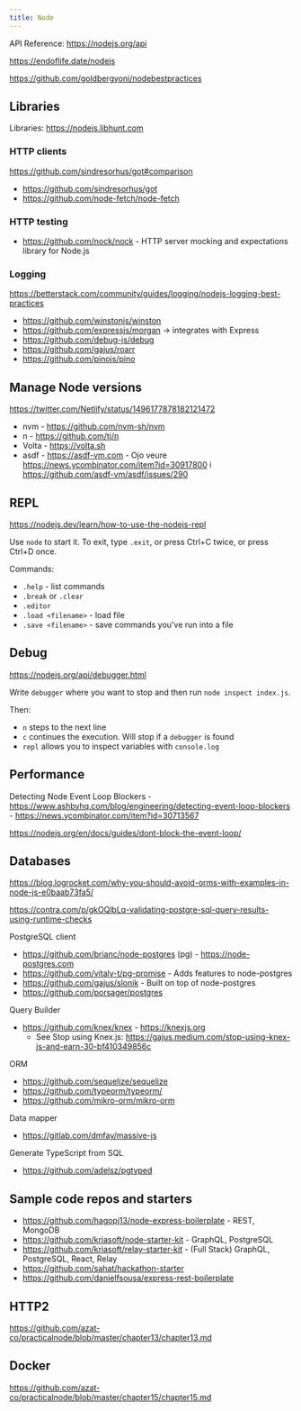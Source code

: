 ```yaml
---
title: Node
---
```


API Reference: https://nodejs.org/api

https://endoflife.date/nodejs

https://github.com/goldbergyoni/nodebestpractices

## Libraries

Libraries: https://nodejs.libhunt.com

### HTTP clients

https://github.com/sindresorhus/got#comparison

- https://github.com/sindresorhus/got
- https://github.com/node-fetch/node-fetch

### HTTP testing

- https://github.com/nock/nock - HTTP server mocking and expectations library for Node.js

### Logging

https://betterstack.com/community/guides/logging/nodejs-logging-best-practices

- https://github.com/winstonjs/winston
- https://github.com/expressjs/morgan -> integrates with Express
- https://github.com/debug-js/debug
- https://github.com/gajus/roarr
- https://github.com/pinojs/pino

## Manage Node versions

https://twitter.com/Netlify/status/1496177878182121472

- nvm - https://github.com/nvm-sh/nvm
- n - https://github.com/tj/n
- Volta - https://volta.sh
- asdf - https://asdf-vm.com - Ojo veure https://news.ycombinator.com/item?id=30917800 i https://github.com/asdf-vm/asdf/issues/290

## REPL

https://nodejs.dev/learn/how-to-use-the-nodejs-repl

Use `node` to start it. To exit, type `.exit`, or press Ctrl+C twice, or press Ctrl+D once.

Commands:

- `.help` - list commands
- `.break` or `.clear`
- `.editor`
- `.load <filename>` - load file
- `.save <filename>` - save commands you've run into a file

## Debug

https://nodejs.org/api/debugger.html

Write `debugger` where you want to stop and then run `node inspect index.js`.

Then:

- `n` steps to the next line
- `c` continues the execution. Will stop if a `debugger` is found
- `repl` allows you to inspect variables with `console.log`

## Performance

Detecting Node Event Loop Blockers - https://www.ashbyhq.com/blog/engineering/detecting-event-loop-blockers - https://news.ycombinator.com/item?id=30713567

https://nodejs.org/en/docs/guides/dont-block-the-event-loop/

## Databases

https://blog.logrocket.com/why-you-should-avoid-orms-with-examples-in-node-js-e0baab73fa5/

https://contra.com/p/gkOQlbLq-validating-postgre-sql-query-results-using-runtime-checks

PostgreSQL client

- https://github.com/brianc/node-postgres (pg) - https://node-postgres.com
- https://github.com/vitaly-t/pg-promise - Adds features to node-postgres
- https://github.com/gajus/slonik - Built on top of node-postgres
- https://github.com/porsager/postgres

Query Builder

- https://github.com/knex/knex - https://knexjs.org
  - See Stop using Knex.js: https://gajus.medium.com/stop-using-knex-js-and-earn-30-bf410349856c

ORM

- https://github.com/sequelize/sequelize
- https://github.com/typeorm/typeorm/
- https://github.com/mikro-orm/mikro-orm

Data mapper

- https://gitlab.com/dmfay/massive-js

Generate TypeScript from SQL

- https://github.com/adelsz/pgtyped

## Sample code repos and starters

- https://github.com/hagopj13/node-express-boilerplate - REST, MongoDB
- https://github.com/kriasoft/node-starter-kit - GraphQL, PostgreSQL
- https://github.com/kriasoft/relay-starter-kit - (Full Stack) GraphQL, PostgreSQL, React, Relay
- https://github.com/sahat/hackathon-starter
- https://github.com/danielfsousa/express-rest-boilerplate

## HTTP2

https://github.com/azat-co/practicalnode/blob/master/chapter13/chapter13.md

## Docker

https://github.com/azat-co/practicalnode/blob/master/chapter15/chapter15.md
